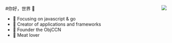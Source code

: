 <p>
  <img align="right" src="https://github-readme-stats.vercel.app/api?username=hx-code&show_icons=true&icon_color=CE1D2D&text_color=718096&bg_color=ffffff&hide_title=true" 
  <P>
#你好，世界 👋

- :orange_book: Focusing on javascript & go
- :hammer: Creator of applications and frameworks
- :ram: Founder the ObjCCN
- :meat_on_bone: Meat lover
